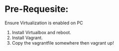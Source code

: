 Pre-Requesite:
==============
Ensure Virtualization is enabled on PC

1. Install Virtualbox and reboot.
2. Install Vagrant.
3. Copy the vagrantfile somewhere then vagrant up!